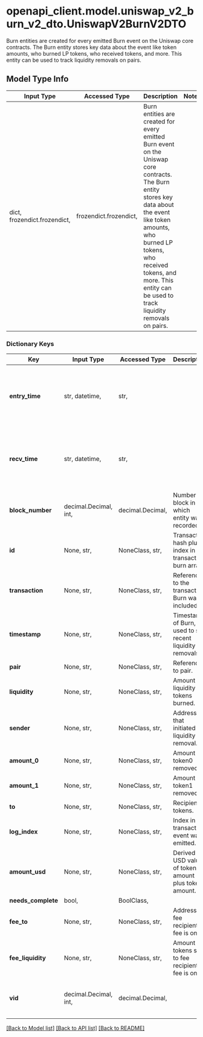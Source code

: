 # openapi_client.model.uniswap_v2_burn_v2_dto.UniswapV2BurnV2DTO

Burn entities are created for every emitted Burn event on the Uniswap core contracts. The Burn entity stores key data about the event like token amounts, who burned LP tokens, who received tokens, and more. This entity can be used to track liquidity removals on pairs.

## Model Type Info
Input Type | Accessed Type | Description | Notes
------------ | ------------- | ------------- | -------------
dict, frozendict.frozendict,  | frozendict.frozendict,  | Burn entities are created for every emitted Burn event on the Uniswap core contracts. The Burn entity stores key data about the event like token amounts, who burned LP tokens, who received tokens, and more. This entity can be used to track liquidity removals on pairs. | 

### Dictionary Keys
Key | Input Type | Accessed Type | Description | Notes
------------ | ------------- | ------------- | ------------- | -------------
**entry_time** | str, datetime,  | str,  |  | [optional] value must conform to RFC-3339 date-time
**recv_time** | str, datetime,  | str,  |  | [optional] value must conform to RFC-3339 date-time
**block_number** | decimal.Decimal, int,  | decimal.Decimal,  | Number of block in which entity was recorded. | [optional] value must be a 64 bit integer
**id** | None, str,  | NoneClass, str,  | Transaction hash plus index in the transaction burn array | [optional] 
**transaction** | None, str,  | NoneClass, str,  | Reference to the transaction Burn was included in. | [optional] 
**timestamp** | None, str,  | NoneClass, str,  | Timestamp of Burn, used to sort recent liquidity removals. | [optional] 
**pair** | None, str,  | NoneClass, str,  | Reference to pair. | [optional] 
**liquidity** | None, str,  | NoneClass, str,  | Amount of liquidity tokens burned. | [optional] 
**sender** | None, str,  | NoneClass, str,  | Address that initiated the liquidity removal. | [optional] 
**amount_0** | None, str,  | NoneClass, str,  | Amount of token0 removed. | [optional] 
**amount_1** | None, str,  | NoneClass, str,  | Amount of token1 removed. | [optional] 
**to** | None, str,  | NoneClass, str,  | Recipient of tokens. | [optional] 
**log_index** | None, str,  | NoneClass, str,  | Index in the transaction event was emitted. | [optional] 
**amount_usd** | None, str,  | NoneClass, str,  | Derived USD value of token0 amount plus token1 amount. | [optional] 
**needs_complete** | bool,  | BoolClass,  |  | [optional] 
**fee_to** | None, str,  | NoneClass, str,  | Address of fee recipient (if fee is on). | [optional] 
**fee_liquidity** | None, str,  | NoneClass, str,  | Amount of tokens sent to fee recipient (if fee is on). | [optional] 
**vid** | decimal.Decimal, int,  | decimal.Decimal,  |  | [optional] value must be a 64 bit integer

[[Back to Model list]](../../README.md#documentation-for-models) [[Back to API list]](../../README.md#documentation-for-api-endpoints) [[Back to README]](../../README.md)

